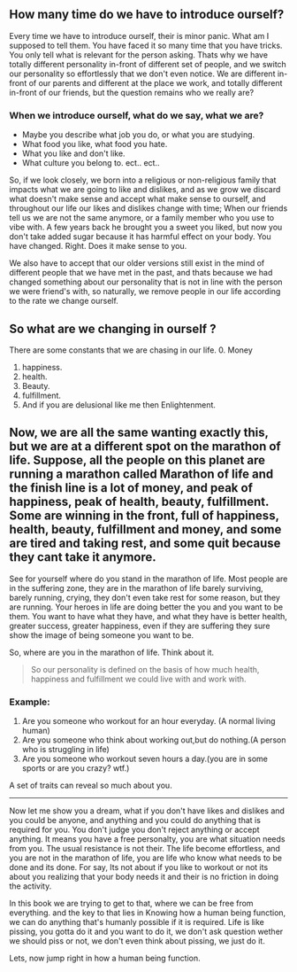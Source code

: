 ## How many time do we have to introduce ourself?
Every time we have to introduce ourself, their is minor panic. What am I supposed to tell them. You have faced it so many time that you have tricks. You only tell what is relevant for the person asking. Thats why we have totally different personality in-front of different set of people, and we switch our personality so effortlessly that we don't even notice. We are different in-front of our parents and different at the place we work, and totally different in-front of our friends, but the question remains who we really are?

### When we introduce ourself, what do we say, what we are?
* Maybe you describe what job you do, or what you are studying.
* What food you like, what food you hate.
* What you like and don't like.
* What culture you belong to. ect.. ect..

So, if we look closely, we born into a religious or non-religious family that impacts what we are going to like and dislikes, and as we grow we discard what doesn't make sense and accept what make sense to ourself, and throughout our life our likes and dislikes change with time; When our friends tell us we are not the same anymore, or a family member who you use to vibe with. A few years back he brought you a sweet you liked, but now you don't take added sugar because it has harmful effect on your body. You have changed. Right. Does it make sense to you.
  
We also have to accept that our older versions still exist in the mind of different people that we have met in the past, and thats because we had changed something about our personality that is not in line with the person we were friend's with, so naturally, we remove people in our life according to the rate we change ourself.
## So what are we changing in ourself ?
There are some constants that we are chasing in our life.
0. Money
1. happiness.
2. health. 
3. Beauty. 
4. fulfillment. 
5. And if you are delusional like me then Enlightenment.

Now, we are all the same wanting exactly this, but we are at a different spot on the marathon of life. Suppose, all the people on this planet are running a marathon called Marathon of life and the finish line is a lot of money, and peak of happiness, peak of health, beauty, fulfillment. Some are winning in the front, full of happiness, health, beauty, fulfillment and money, and some are tired and taking rest, and some quit because they cant take it anymore. 
---
See for yourself where do you stand in the marathon of life. Most people are in the suffering zone, they are in the marathon of life barely surviving, barely running, crying, they don't even take rest for some reason, but they are running.
Your heroes in life are doing better the you and you want to be them. You want to have what they have, and what they have is better health, greater success, greater happiness, even if they are suffering they sure show the image of being someone you want to be.

So, where are you in the marathon of life. Think about it.
> So our personality is defined on the basis of how much health, happiness and fulfillment we could live with and work with.

### Example:
1. Are you someone who workout for an hour everyday. (A normal living human)
2. Are you someone who think about working out,but do nothing.(A person who is struggling in life)
3. Are you someone who workout seven hours a day.(you are in some sports or are you crazy? wtf.)

A set of traits can reveal so much about you. 

---

Now let me show you a dream, what if you don't have likes and dislikes and you could be anyone, and anything and you could do anything that is required for you. You don't judge you don't reject anything or accept anything. It means you have a free personalty, you are what situation needs from you. The usual resistance is not their. The life become effortless, and you are not in the marathon of life, you are life who know what needs to be done and its done.
For say, Its not about if you like to workout or not its about you realizing that your body needs it and their is no friction in doing the activity.

In this book we are trying to get to that, where we can be free from everything.
and the key to that lies in Knowing how a human being function, we can do anything that's humanly possible if it is required. Life is like pissing, you gotta do it and you want to do it, we don't ask question wether we should piss or not, we don't even think about pissing, we just do it. 

Lets, now jump right in how a human being function. 


